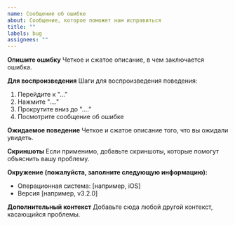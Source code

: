 ```yaml
---
name: Сообщение об ошибке
about: Сообщение, которое поможет нам исправиться
title: ""
labels: bug
assignees: ""
---
```


**Опишите ошибку**
Четкое и сжатое описание, в чем заключается ошибка.

**Для воспроизведения**
Шаги для воспроизведения поведения:

1. Перейдите к "..."
2. Нажмите "...."
3. Прокрутите вниз до "...."
4. Посмотрите сообщение об ошибке

**Ожидаемое поведение**
Четкое и сжатое описание того, что вы ожидали увидеть.

**Скриншоты**
Если применимо, добавьте скриншоты, которые помогут объяснить вашу проблему.

**Окружение (пожалуйста, заполните следующую информацию):**

-   Операционная система: [например, iOS]
-   Версия [например, v3.2.0]

**Дополнительный контекст**
Добавьте сюда любой другой контекст, касающийся проблемы.
